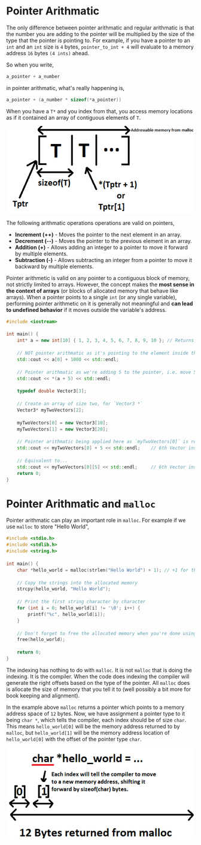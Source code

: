 # Pointer Arithmatic

The only difference between pointer arithmatic and regular arithmatic is that the number you are adding to the pointer will be multiplied by the size of the type that the pointer is pointing to. For example, if you have a pointer to an `int` and an `int` size is `4` bytes, `pointer_to_int + 4` will evaluate to a memory address `16` bytes `(4 ints)` ahead.

So when you write,

```C
a_pointer + a_number
```

in pointer arithmatic, what's really happening is,

```C
a_pointer + (a_number * sizeof(*a_pointer))
```

When you have a `T*` and you index from that, you access memory locations as if it contained an array of contiguous elements of `T`.

![](./images/pointer_arithmatic_2.png)

The following arithmatic operations operations are valid on pointers,

- **Increment (++)** - Moves the pointer to the next element in an array.
- **Decrement (--)** - Moves the pointer to the previous element in an array.
- **Addition (+)** - Allows adding an integer to a pointer to move it forward by multiple elements.
- **Subtraction (-)** -  Allows subtracting an integer from a pointer to move it backward by multiple elements.

Pointer arithmetic is valid on any pointer to a contiguous block of memory, not strictly limited to arrays. However, the concept makes the **most sense in the context of arrays** (or blocks of allocated memory that behave like arrays). When a pointer points to a single `int` (or any single variable), performing pointer arithmetic on it is generally not meaningful and **can lead to undefined behavior** if it moves outside the variable's address.

```C++
#include <iostream>

int main() {
    int* a = new int[10] { 1, 2, 3, 4, 5, 6, 7, 8, 9, 10 }; // Returns the memory address of the first `int`

    // NOT pointer arithmatic as it's pointing to the element inside the array, returns the `int` at index 0 and adds 1000
    std::cout << a[0] + 1000 << std::endl;

    // Pointer arithmatic as we're adding 5 to the pointer, i.e. move 5 indexes ahead
    std::cout << *(a + 5) << std::endl;

    typedef double Vector3[3];

    // Create an array of size two, for `Vector3 *`
    Vector3* myTwoVectors[2];

    myTwoVectors[0] = new Vector3[10];
    myTwoVectors[1] = new Vector3[20];

    // Pointer arithmatic being applied here as `myTwoVectors[0]` is returning a `Vector3 *` array pointer
    std::cout << myTwoVectors[0] + 5 << std::endl;    // 6th Vector inside of `new Vector3[10]`

    // Equivalent to...
    std::cout << myTwoVectors[0][5] << std::endl;     // 6th Vector inside of `new Vector3[10]`
    return 0;
}
```

# Pointer Arithmatic and `malloc`

Pointer arithmatic can play an important role in `malloc`. For example if we use `malloc` to store "Hello World",

```C
#include <stdio.h>
#include <stdlib.h>
#include <string.h>

int main() {
    char *hello_world = malloc(strlen("Hello World") + 1); // +1 for the null terminator

    // Copy the strings into the allocated memory
    strcpy(hello_world, "Hello World");

    // Print the first string character by character
    for (int i = 0; hello_world[i] != '\0'; i++) {
        printf("%c", hello_world[i]);
    }

    // Don't forget to free the allocated memory when you're done using it
    free(hello_world);

    return 0;
}
```

The indexing has nothing to do with `malloc`. It is not `malloc` that is doing the indexing. It is the compiler. When the code does indexing the compiler will generate the right offsets based on the type of the pointer. All `malloc` does is allocate the size of memory that you tell it to (well possibly a bit more for book keeping and alignment).

In the example above `malloc` returns a pointer which points to a memory address space of `12` bytes. Now, we have assignment a pointer type to it being `char *`, which tells the compiler, each index should be of size `char`. This means `hello_world[0]` will be the memory address returned to by `malloc`, but `hello_world[1]` will be the memory address location of `hello_world[0]` with the offset of the pointer type `char`.

![](./images/pointer_arithmatic_1.png)
